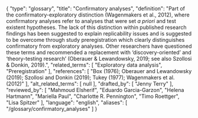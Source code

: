 {
    "type": "glossary",
    "title": "Confirmatory analyses",
    "definition": "Part of the confirmatory-exploratory distinction (Wagenmakers et al., 2012), where confirmatory analyses refer to analyses that were set *a priori* and test existent hypotheses. The lack of this distinction within published research findings has been suggested to explain replicability issues and is suggested to be overcome through study preregistration which clearly distinguishes confirmatory from exploratory analyses. Other researchers have questioned these terms and recommended a replacement with ‘discovery-oriented’ and ‘theory-testing research’ (Oberauer & Lewandowsky, 2019; see also Szollosi & Donkin, 2019).",
    "related_terms": [
        "Exploratory data analysis",
        "Preregistration"
    ],
    "references": [
        "Box (1976); Oberauer and Lewandowsky (2019); Szollosi and Donkin (2019); Tukey (1977); Wagenmakers et al. (2012)"
    ],
    "alt_related_terms": [
        null
    ],
    "drafted_by": [
        "Jenny Terry"
    ],
    "reviewed_by": [
        "Mahmoud Elsherif",
        "Eduardo Garcia-Garzon",
        "Helena Hartmann",
        "Mariella Paul",
        "Charlotte R. Pennington",
        "Timo Roettger",
        "Lisa Spitzer"
    ],
    "language": "english",
    "aliases": [
        "/glossary/confirmatory_analyses"
    ]
}